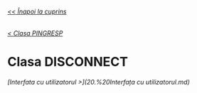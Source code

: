 ###### [<< Înapoi la cuprins](../Cuprins.md)
###### [< Clasa PINGRESP](18.%20PINGRESP.md)
# Clasa DISCONNECT
###### [Interfata cu utilizatorul >](20.%20Interfața cu utilizatorul.md)




